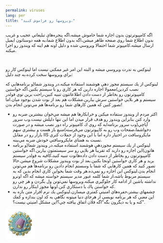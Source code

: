 ```yaml
---
permalink: viruses
lang: per
title: "ويروسها رو فراموش كنيد."
---
```


اگه كامپيوترتون بدون اجازه شما خاموش ميشه،اگه پنجره&zwnj;هاي تبليغاتي
عجيب و غريب بدون اطلاع شما روي صفحه ظاهر ميشن،اگه بدون اطلاع شما،به همه
دوستاتون ايميل ارسال ميشه،كامپيوتر شما احتمالا ويروسي شده و دليل اونه
هم اينه كه ويندوز رو اجرا ميكنه.<br />

<br />

لينوكس به ندرت ويروسي ميشه و البته اين امر غير ممكني نيست اما لينوكس كار رو براي ويروسها سخت كرده،به چند دليل:<br />

لينوكس از يك سيستم مجوز دهي هوشمند استفاده ميكنه.در ويندوز شما(و
برنامه&zwnj;هايي كه نصب كردين)معمولا اجازه دارين كه هر كاري رو با سيستم
بكنين.اگه خواستين كامپيوترتون رو بخاطر از دست دادن اطلاعاتتون تنبيه
كنين،راحت برين توي فولدر سيستم و هر بلايي خواستين سرش بيارين.مشكلات هم
بعد از بوت شدن بوجود ميان.اما تصور كنين كه همين كارهاي شما رو
برنامه&zwnj;ها هم مي&zwnj;تونن انجام بدن!



<ul>




  <li>اكثر مردم از ويندوز ستفاده ميكنن و خرابكارها هم ميشه مي&zwnj;خوان بيشترين
ضربه رو وارد كنن بنابراين ويندوز رو هدف قرار ميدن اما اين تنها دليلش
نيست.وب سرور آپاچي(وب سرور برنامه&zwnj;ايه كه روي ك كامپيوتر راه دور نصب
ميشه و در صورت دخواشما،صفحات وب رو به كاپيوترتون مي&zwnj;فرسته)منبع باز هست
و بيشتري سهم بازار رو در مقابل IIS مايكروسافت در اختيار داره اما با اين
وجود از حملات كتري نسبت به همتاي مايكروسافتي خودش ضربه مي&zwnj;بينه.</li>
  <li>لينوكس از يك سيستم مجوزدهي هوشمند استفاده ميكنه.در ويندوز شما(و
برنامه هاتون)اين اجازه رو داريد كه تقريباً هر بلايي رو سر سيستمتون
بيارين.اگه خواستين كامپيوترتون رو بخاطر از دست دادن داده&zwnj;هاتوت
تنبيه كنيد،كافيه به فولدر سيستم بريد و هر كاري خواستين اونجا بكنين.بعد
از بوت ويندوز مشكلات شروع ميشن.حالا تصور كنيد كه همين كارهايي كه شما با
وسستم انجام دادين رو برنامه&zwnj;ها هم مي&zwnj;تونن انجام بدن.لينوكس
اين اجازه رو نمي&zwnj;ده.هر وقت شما بخواين كاري انجام بدين كه به سيستم
مربوط باشه،از شما كلمه عبور مدير سيستم خواسته ميشه كه اگه اونرو نداشته
باشين از ادامه كار جلوگيري ميكنه.ويروسها نمي&zwnj;تونن ول بگردن و هر چي
رو كه خواستن پاك يا دستكاري كنن.اونها مجوز اينكار رو ندارن.</li>




  <li>چشمهاي بيشتر،حفره&zwnj;هاي امنيتي كمتري ميسازن.لينوكس يك
نرم افزار متن بازه به اين معني كه هر برنامه نويسي از هرجاي دنيا ميتونه
نگاهي به كد اون بندازه و كمك كنه و يا به ديگرون بگه"اگه فلان اتفاق
بيافته چي؟اين مشكل امنيتي نيست؟".</li>




</ul>




<img src="/img/viruses_thumb.png">







